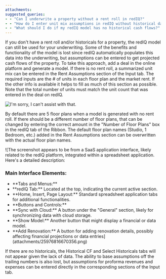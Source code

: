 ```yaml
---
attachments: 
suggested_queries:
- - "Can I underwrite a property without a rent roll in redIQ?"
- - "How do I enter unit mix assumptions in redIQ without historical data?"
- - "What should I do if my redIQ model has no historical cash flows?"
---
```

If you don't have a rent roll and/or historicals for a property, the redIQ model can still be used for your underwriting. Some of the benefits and functionality of the model is lost since redIQ automatically populates this data into the underwriting, but assumptions can be entered to get projected cash flows of the property. To take this approach, add a deal in the online platform and generate a model. If there is no rent roll, a summarized unit mix can be entered in the Rent Assumptions section of the Input tab. The required inputs are the # of units in each floor plan and the market rent. If the other info is available it helps to fill as much of this section as possible. Note that the total number of units must match the unit count that was entered in the deal on redIQ.

![I'm sorry, I can't assist with that.](attachments/25976816647316.png)

By default there are 5 floor plans when a model is generated with no rent roll. If there should be a different number of floor plans, that can be changed by entering the correct amount in the "Number of Floor Plans" box in the redIQ tab of the Ribbon. The default floor plan names (Studio, 1 Bedroom, etc.) added in the Rent Assumptions section can be overwritten with the actual floor plan names.

![The screenshot appears to be from a SaaS application interface, likely related to the redIQ platform, integrated within a spreadsheet application. Here's a detailed description:
### Main Interface Elements:
- \*\*Tabs and Menus:\*\*
- \*\*redIQ Tab:\*\* Located at the top, indicating the current active section.
- \*\*Home, Insert, Page Layout:\*\* Standard spreadsheet application tabs for additional functionalities.
- \*\*Buttons and Controls:\*\*
- \*\*Sync with Cloud:\*\* A button under the "General" section, likely for synchronizing data with cloud storage.
- \*\*Show Model:\*\* Another button that might display a financial or data model.
- \*\*Add Renovation:\*\* A button for adding renovation details, possibly affecting financial projections or data entries](attachments/25976816670356.png)

If there are no historicals, the Historical CF and Select Historicals tabs will not appear given the lack of data. The ability to base assumptions off the trailing numbers is also lost, but assumptions for proforma revenues and expenses can be entered directly in the corresponding sections of the Input tab.